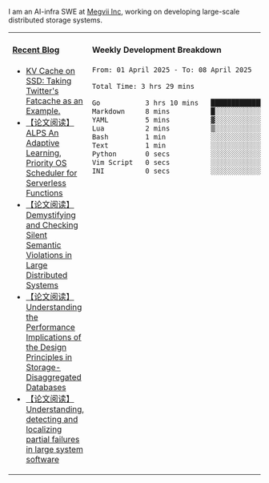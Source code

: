I am an AI-infra SWE at [Megvii Inc](https://en.megvii.com/), working on developing large-scale distributed storage systems.

<table width="960px">
<tr>
<td valign="top" width="50%">

#### <a href="https://www.kongjun18.me" target="_blank">Recent Blog</a>

<!-- BLOG-POST-LIST:START -->
- [KV Cache on SSD: Taking Twitter&#39;s Fatcache as an Example.](https://kongjun18.github.io/posts/kv-cache-on-disk-taking-twitters-fatcache-as-an-example/)
- [【论文阅读】ALPS An Adaptive Learning, Priority OS Scheduler for Serverless Functions](https://kongjun18.github.io/posts/alps-an-adaptive-learning-priority-os-scheduler-for-serverless-functions/)
- [【论文阅读】Demystifying and Checking Silent Semantic Violations in Large Distributed Systems](https://kongjun18.github.io/posts/demystifying-and-checking-silent-semantic-violations-in-large-distributed-systems/)
- [【论文阅读】Understanding the Performance Implications of the Design Principles in Storage-Disaggregated Databases](https://kongjun18.github.io/posts/understanding-the-performance-implications-of-the-design-principles-in-storage-disaggregated-databases/)
- [【论文阅读】Understanding, detecting and localizing partial failures in large system software](https://kongjun18.github.io/posts/understanding-detecting-and-localizing-partial-failures-in-large-system-software/)
<!-- BLOG-POST-LIST:END -->

</td>
<td valign="top" width="50%">

#### Weekly Development Breakdown

<!--START_SECTION:waka-->

```txt
From: 01 April 2025 - To: 08 April 2025

Total Time: 3 hrs 29 mins

Go           3 hrs 10 mins   ██████████████████████▓░░   90.97 %
Markdown     8 mins          █░░░░░░░░░░░░░░░░░░░░░░░░   03.93 %
YAML         5 mins          ▓░░░░░░░░░░░░░░░░░░░░░░░░   02.57 %
Lua          2 mins          ▒░░░░░░░░░░░░░░░░░░░░░░░░   01.23 %
Bash         1 min           ░░░░░░░░░░░░░░░░░░░░░░░░░   00.58 %
Text         1 min           ░░░░░░░░░░░░░░░░░░░░░░░░░   00.51 %
Python       0 secs          ░░░░░░░░░░░░░░░░░░░░░░░░░   00.11 %
Vim Script   0 secs          ░░░░░░░░░░░░░░░░░░░░░░░░░   00.06 %
INI          0 secs          ░░░░░░░░░░░░░░░░░░░░░░░░░   00.03 %
```

<!--END_SECTION:waka-->
</td>
</tr>

</table>
